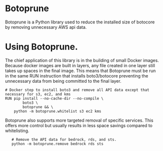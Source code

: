 # Botoprune
Botoprune is a Python library used to reduce the installed size of botocore by removing unnecessary AWS api data.

# Using Botoprune.

The chief application of this library is in the building of small Docker images. Because docker images are built in layers, any file created in one layer still takes up spaces in the final image. This means that Botoprune must be run in the same RUN instruction that installs boto3/botocore preventing the unnecessary data from being committed to the final layer.

```
# Docker step to install boto3 and remove all API data except that necessary for s3, ec2, and kms
RUN pip install --no-cache-dir --no-compile \
        boto3 \
        botoprune && \
    python -m botoprune.whitelist s3 ec2 kms
```

Botoprune also supports more targeted removal of specific services. This offers more control but usually results in less space savings compared to whitelisting.

```
   # Remove the API data for bedrock, rds, and sts.
   python -m botoprune.remove bedrock rds sts
```
